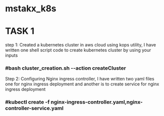 # mstakx_k8s
# TASK 1
step 1: Created a kubernetes cluster in aws cloud using kops utility, I have written one shell script code to create kubernetes cluster by using your inputs
### #bash cluster_creation.sh --action createCluster
Step 2: Configuring Nginx ingress controller, I have written two yaml files one for nginx ingress deployment and another is to create service for nginx ingress deployment 

### #kubectl create -f nginx-ingress-controller.yaml,nginx-controller-service.yaml
